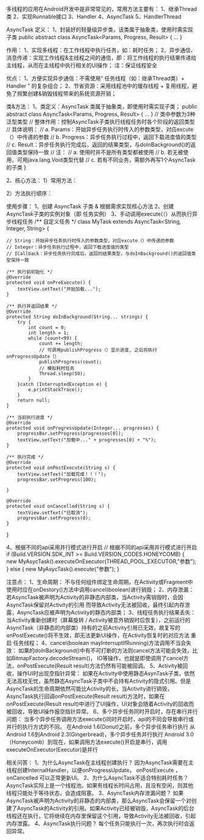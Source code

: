 多线程的应用在Android开发中是非常常见的，常用方法主要有：
1、继承Thread类
2、实现Runnable接口
3、Handler
4、AsyncTask
5、HandlerThread

AsyncTask
定义：
1、封装好的轻量级异步类，该类属于抽象类，使用时需实现子类
 public abstract class AsyncTask<Params, Progress, Result> { 
 ... 
 }


作用：
1、实现多线程：在工作线程中执行任务，如：耗时任务；
2、异步通信、消息传递：实现工作线程&主线程之间的通信，即：将工作线程的执行结果传递给主线程，从而在主线程中执行相关的UI操作；
注：保证线程安全

优点：
1、方便实现异步通信：不需使用“ 任务线程（如：继承Thread类）+ Handler ” 的复杂组合；
2、节省资源：采用线程池中的缓存线程 + 复用线程，避免了频繁创建&销毁线程带来的系统资源开销；

类&方法：
1、类定义：AsyncTask 类属于抽象类，即使用时需实现子类；
 public abstract class AsyncTask<Params, Progress, Result> { 
 ... 
 }
// 类中参数为3种泛型类型
// 整体作用：控制AsyncTask子类执行线程任务时各个阶段的返回类型
// 具体说明：
    // a. Params：开始异步任务执行时传入的参数类型，对应excute（）中传递的参数
    // b. Progress：异步任务执行过程中，返回下载进度值的类型
    // c. Result：异步任务执行完成后，返回的结果类型，与doInBackground()的返回值类型保持一致
// 注：
    // a. 使用时并不是所有类型都被使用
    // b. 若无被使用，可用java.lang.Void类型代替
    // c. 若有不同业务，需额外再写1个AsyncTask的子类
}


2、核心方法：
1）常用方法：

2）方法执行顺序：


使用步骤：
1、创建 AsyncTask 子类 & 根据需求实现核心方法
2、创建 AsyncTask子类的实例对象（即 任务实例）
3、手动调用execute(（）从而执行异步线程任务
/** 自定义任务 */
class MyTask extends AsyncTask<String, Integer, String> {

    // String：开始异步任务执行时传入的参数类型，对应excute（）中传递的参数
    // Integer：异步任务执行过程中，返回下载进度值的类型
    // ICallback：异步任务执行完成后，返回的结果类型，与doInBackground()的返回值类型保持一致

    /** 执行前初始化 */
    @Override
    protected void onPreExecute() {
        textView.setText("开始加载...");
    }

    /** 执行并返回结果 */
    @Override
    protected String doInBackground(String... strings) {
        try {
            int count = 0;
            int length = 1;
            while (count<99) {
                count += length;
                // 可调用publishProgress（）显示进度, 之后将执行onProgressUpdate（）
                publishProgress(count);
                // 模拟耗时任务
                Thread.sleep(50);
            }
        }catch (InterruptedException e) {
            e.printStackTrace();
        }
        return null;
    }

    /** 当前执行进度 */
    @Override
    protected void onProgressUpdate(Integer... progresses) {
        progressBar.setProgress(progresses[0]);
        textView.setText("加载中..." + progresses[0] + "%");
    }

    /** 执行完成 */
    @Override
    protected void onPostExecute(String s) {
        textView.setText("加载完成！！！");
        progressBar.setProgress(100);

    }

    @Override
    protected void onCancelled(String s) {
        textView.setText("已取消");
        progressBar.setProgress(0);
    }

}


4、根据不同的api采用并行模式进行开启
 // 根据不同的api采用并行模式进行开启
 if (Build.VERSION.SDK_INT >= Build.VERSION_CODES.HONEYCOMB) {      
     new MyAsycTask().executeOnExecutor(THREAD_POOL_EXECUTOR,"参数");
} else {
    new MyAsycTask().execute("参数");
}


注意点：
1、生命周期：
不与任何组件绑定生命周期，在Activity或Fragment中使用时应在onDestory()方法中调用cancel(boolean)进行销毁；
2、内存泄漏：
若AsyncTask被声明为Activity的非静态内部类，当Activity需销毁时，会因AsyncTask保留对Activity的引用 而导致Activity无法被回收，最终引起内存泄露，AsyncTask应被声明为Activity的静态内部类；
3、线程任务执行结果丢失：
当Activity重新创建时（屏幕旋转 / Activity被意外销毁时后恢复），之前运行的AsyncTask（非静态的内部类）持有的之前Activity引用已无效，故复写的onPostExecute()将不生效，即无法更新UI操作，在Activity恢复时的对应方法 重启 任务线程；
4、cancel(boolean mayInterruptIfRunning)方法调用不当会失效：
如果的doInBackground()中有不可打断的方法则cancel方法可能会失效，比如BitmapFactory.decodeStream()， IO等操作，也就是即使调用了cancel方法，onPostExecute(Result result)方法仍然有可能被回调。
5、Activity被回收，操作UI时出现空指针异常：
如果在Activity中使用静态AsynTask子类，依然无法高枕无忧，虽然静态AsyncTask子类中不会持有Activity的隐式引用。但是AsyncTask的生命周期依然可能比Activity的长，当Activity进行销毁，AsyncTask执行回调onPostExecute(Result result)方法时，如果在onPostExecute(Result result)中进行了UI操作，UI对象会随着Activity的回收而被回收，导致UI操作报空指针异常。
6、多个异步任务同时开启时，存在串行并行问题：
当多个异步任务调用方法execute()同时开启时，api的不同会导致串行或并行的执行方式的不同。
在Android 1.6(Donut)之前，多个异步任务串行执行
从Android 1.6到Android 2.3(Gingerbread)，多个异步任务并行执行
Android 3.0（Honeycomb）到现在，如果调用方法execute()开启是串行，调用executeOnExecutor(Executor)是并行



相关问答：
1、为什么AsyncTask在主线程创建执行？
因为AsyncTask需要在主线程创建InternalHandler，以便onProgressUpdate， onPostExecute ， onCancelled 可以正常更新UI。
2、为什么AsyncTask不适合特别耗时任务？
AsyncTask实际上是一个线程池。如果有线程长时间占用，且没有空闲，则其他线程只能处于等待状态，会造成阻塞。
3、AsyncTask内存泄漏问题？
如果AsyncTask被声明为Activity的非静态的内部类，那么AsyncTask会保留一个对创建了AsyncTask的Activity的引用。如果Activity已经被销毁，AsyncTask的后台线程还在执行，它将继续在内存里保留这个引用，导致Activity无法被回收，引起内存泄露。
4、AsyncTask执行问题？
每个任务只能执行一次，再次执行时会返回异常。
